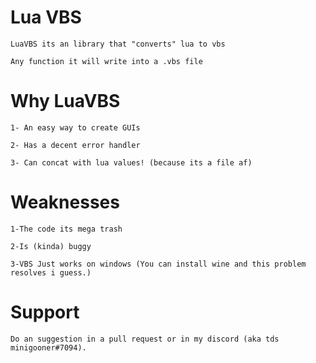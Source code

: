 # Lua VBS
    LuaVBS its an library that "converts" lua to vbs

    Any function it will write into a .vbs file
# Why LuaVBS
    1- An easy way to create GUIs

    2- Has a decent error handler

    3- Can concat with lua values! (because its a file af)
# Weaknesses
    1-The code its mega trash

    2-Is (kinda) buggy

    3-VBS Just works on windows (You can install wine and this problem resolves i guess.)
# Support
    Do an suggestion in a pull request or in my discord (aka tds minigooner#7094).